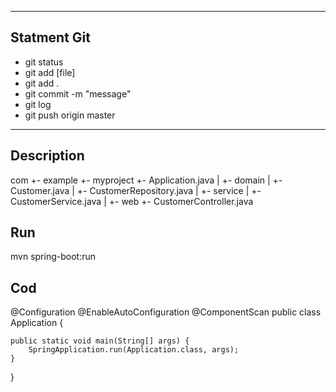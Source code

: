 --------------------------
Statment Git
--------------------------
- git status
- git add [file]
- git add . 
- git commit -m "message"
- git log
- git push origin master
 
--------------------------
Description
--------------------------
com
 +- example
     +- myproject
         +- Application.java
         |
         +- domain
         |   +- Customer.java
         |   +- CustomerRepository.java
         |
         +- service
         |   +- CustomerService.java
         |
         +- web
             +- CustomerController.java


Run
--------------------------
mvn spring-boot:run


Cod
--------------------------
@Configuration
@EnableAutoConfiguration
@ComponentScan
public class Application {

    public static void main(String[] args) {
        SpringApplication.run(Application.class, args);
    }

}